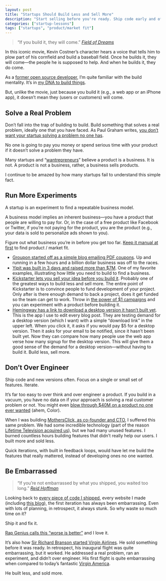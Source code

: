 ```yaml
---
layout: post
title: "Startups Should Build Less and Sell More"
description: "Start selling before you're ready. Ship code early and often. Sell more and build less."
categories: ["startup-lessons"]
tags: ["startups", "product/market fit"]
---
```


> &ldquo;If you build it, they will come.&rdquo;
> <cite>[Field of Dreams][1]</cite>

In this iconic movie, Kevin Costner’s character hears a voice that tells him to plow part of his cornfield and build a baseball field. Once he builds it, they will come—the people he is supposed to help. And when he builds it, they do come.

As a [former open source developer][2], I’m quite familiar with the build mentality. It’s in [my DNA to build things][3].

But, unlike the movie, just because you build it (e.g., a web app or an iPhone app), it doesn’t mean they (users or customers) will come.

## Solve a Real Problem

Don’t fall into the trap of building to build. Build something that solves a real problem, ideally one that you have faced. As Paul Graham writes, [you don’t want your startup solving a problem no one has][4].

No one is going to pay you money or spend serious time with your product if it doesn’t solve a problem they have.

Many startups and “[wantrepreneurs][5]” believe a product is a business. It is not. A product is not a business, rather, a business sells products.

I continue to be amazed by how many startups fail to understand this simple fact.

## Run More Experiments

A startup is an experiment to find a repeatable business model. 

A business model implies an inherent business—you have a product that people are willing to pay for. Or, in the case of a free product like Facebook or Twitter, if you’re not paying for the product, you are the product (e.g., your data is sold to personalize ads shown to you).

Figure out what business you’re in before you get too far. [Keep it manual at first][6] to find product / market fit.

* [Groupon started off as a simple blog emailing PDF coupons][7]. Up and running in a few hours and a billion dollar business was off to the races.
* [Yipit was built in 3 days and raised more than $7M][8]. One of my favorite examples, illustrating how little you need to build to find a business.
* [Kickstarter lets you sell your idea before you build it][9]. Probably one of the greatest ways to build less and sell more. The entire point of Kickstarter is to convince people to fund development of your project. Only after is there enough demand to back a project, does it get funded so the team can get to work. Throw in [the power of $1 campaigns][10] and you can experiment with a product before building it.
* [Hemingway has a link to download a desktop version it hasn’t built yet][11]. This is the app I use to edit every blog post. They are testing demand for a desktop version (which I want) with a simple “download link” in the upper left. When you click it, it asks if you would pay $5 for a desktop version. Then it asks for your email to be notified, since it hasn’t been built yet. Now they can compare how many people use the web app verse how many signup for the desktop version. This will give them a good sense of the demand for a desktop version—without having to build it. Build less, sell more.

## Don’t Over Engineer

Ship code and new versions often. Focus on a single or small set of features. Iterate.

It’s far too easy to over think and over engineer a product. If you build in a vacuum, you have no data on if your approach is solving a real customer problem or not. You might even [blow through $40M on a product no one ever wanted][12] (ahem, Color).

When I was building [MothersClick, as co-founder and CTO][13], I suffered this same problem. We had some incredible technology (part of the reason [Lifetime Television acquired us][14]), but we had many unused features. I burned countless hours building features that didn’t really help our users. I built more and sold less.

Quick iterations, with built in feedback loops, would have let me build the features that really mattered, instead of developing ones no one wanted.


## Be Embarrassed

> &ldquo;If you’re not embarrassed by what you shipped, you waited too long.&rdquo;
> <cite>[Reid Hoffman][19]</cite>

Looking back to [every piece of code I shipped][15], every website I made (including [this blog][20]), the first iteration has always been embarrassing. Even with lots of planning, in retrospect, it always stunk. So why waste so much time on it?

Ship it and fix it.

[Rap Genius calls this “worse is better”][16] and I love it.  

It’s also how [Sir Richard Branson started Virgin Airlines][17]. He sold something before it was ready. In retrospect, his inaugural flight was quite embarrassing, but it worked. He addressed a real problem, ran an experiment, and didn’t over engineer. His first flight is quite embarrassing when compared to today’s fantastic [Virgin America][18].  

He built less, and sold more.


[1]:	http://en.wikipedia.org/wiki/Field_of_Dreams
[2]:	http://drupal.org/user/12932
[3]:	https://tedserbinski.com/about.html
[4]:	http://paulgraham.com/startupideas.html
[5]:	https://www.youtube.com/watch?v=1LZU8oa2RqQ
[6]:	http://viniciusvacanti.com/2013/05/07/the-manual-first-startup/
[7]:	http://www.nextbigwhat.com/groupon-story-297/
[8]:	http://viniciusvacanti.com/2010/12/20/the-shortcut-we-took-to-build-yipit-in-three-days/
[9]:	http://kickstarter.com
[10]:	https://www.kickstarter.com/blog/the-power-of-1-0
[11]:	http://hemingwayapp.com/
[12]:	http://venturebeat.com/2012/11/20/color-is-dead/
[13]:	https://tedserbinski.com/the-ultimate-failures-that-killed-my-last-startup/
[14]:	https://drupal.org/node/310095
[15]:	https://drupal.org/node/119441
[16]:	http://firstround.com/article/Rap-Genius-Explains-Why-Worse-is-Better
[17]:	http://jamesclear.com/successful-people-start-before-they-feel-ready
[18]:	http://www.virginamerica.com
[19]:  http://startupquote.com/post/855482768
[20]:  https://tedserbinski.com
